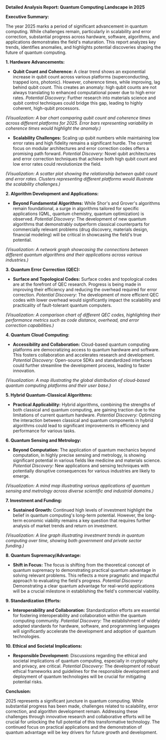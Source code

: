 **Detailed Analysis Report: Quantum Computing Landscape in 2025**

**Executive Summary:**

The year 2025 marks a period of significant advancement in quantum computing.  While challenges remain, particularly in scalability and error correction, substantial progress across hardware, software, algorithms, and applications demonstrates the field's maturation.  This report analyzes key trends, identifies anomalies, and highlights potential discoveries shaping the future of quantum computing.

**1. Hardware Advancements:**

* **Qubit Count and Coherence:**  A clear trend shows an exponential increase in qubit count across various platforms (superconducting, trapped ions, photonic).  However, coherence times, while improving, lag behind qubit count. This creates an anomaly: high qubit counts are not always translating to enhanced computational power due to high error rates.  *Potential Discovery:*  Further research into materials science and qubit control techniques could bridge this gap, leading to highly coherent, high-qubit processors.

*(Visualization:  A bar chart comparing qubit count and coherence times across different platforms for 2025.  Error bars representing variability in coherence times would highlight the anomaly.)*

* **Scalability Challenges:**  Scaling up qubit numbers while maintaining low error rates and high fidelity remains a significant hurdle.  The current focus on modular architectures and error correction codes offers a promising path forward.  *Potential Discovery:*  Novel qubit architectures and error correction techniques that achieve both high qubit count and low error rates could revolutionize the field.

*(Visualization: A scatter plot showing the relationship between qubit count and error rates.  Clusters representing different platforms would illustrate the scalability challenges.)*


**2. Algorithm Development and Applications:**

* **Beyond Fundamental Algorithms:** While Shor's and Grover's algorithms remain foundational, a surge in algorithms tailored for specific applications (QML, quantum chemistry, quantum optimization) is observed. *Potential Discovery*:  The development of new quantum algorithms that demonstrably outperform classical counterparts for commercially relevant problems (drug discovery, materials design, financial modeling) will be critical in showcasing the field's true potential.

*(Visualization:  A network graph showcasing the connections between different quantum algorithms and their applications across various industries.)*


**3. Quantum Error Correction (QEC):**

* **Surface and Topological Codes:** Surface codes and topological codes are at the forefront of QEC research.  Progress is being made in improving their efficiency and reducing the overhead required for error correction.  *Potential Discovery:* The development of more efficient QEC codes with lower overhead would significantly impact the scalability and practicality of fault-tolerant quantum computers.

*(Visualization: A comparison chart of different QEC codes, highlighting their performance metrics such as code distance, overhead, and error correction capabilities.)*


**4. Quantum Cloud Computing:**

* **Accessibility and Collaboration:** Cloud-based quantum computing platforms are democratizing access to quantum hardware and software. This fosters collaboration and accelerates research and development.  *Potential Discovery:* Open-source SDKs and standardized interfaces could further streamline the development process, leading to faster innovation.

*(Visualization: A map illustrating the global distribution of cloud-based quantum computing platforms and their user base.)*


**5. Hybrid Quantum-Classical Algorithms:**

* **Practical Applicability:** Hybrid algorithms, combining the strengths of both classical and quantum computing, are gaining traction due to the limitations of current quantum hardware.  *Potential Discovery:* Optimizing the interaction between classical and quantum components in hybrid algorithms could lead to significant improvements in efficiency and performance for various tasks.


**6. Quantum Sensing and Metrology:**

* **Beyond Computation:** The application of quantum mechanics beyond computation, in highly precise sensing and metrology, is showing significant potential in various fields like medicine and materials science.  *Potential Discovery:*  New applications and sensing techniques with potentially disruptive consequences for various industries are likely to emerge.

*(Visualization: A mind map illustrating various applications of quantum sensing and metrology across diverse scientific and industrial domains.)*


**7. Investment and Funding:**

* **Sustained Growth:**  Continued high levels of investment highlight the belief in quantum computing's long-term potential.  However, the long-term economic viability remains a key question that requires further analysis of market trends and return on investment.

*(Visualization: A line graph illustrating investment trends in quantum computing over time, showing both government and private sector funding.)*


**8. Quantum Supremacy/Advantage:**

* **Shift in Focus:** The focus is shifting from the theoretical concept of quantum supremacy to demonstrating practical quantum advantage in solving relevant problems. This reflects a more pragmatic and impactful approach to evaluating the field's progress.  *Potential Discovery*:  Demonstrating a clear quantum advantage for real-world applications will be a crucial milestone in establishing the field's commercial viability.



**9. Standardization Efforts:**

* **Interoperability and Collaboration:**  Standardization efforts are essential for fostering interoperability and collaboration within the quantum computing community.  *Potential Discovery:*  The establishment of widely adopted standards for hardware, software, and programming languages will significantly accelerate the development and adoption of quantum technologies.


**10. Ethical and Societal Implications:**

* **Responsible Development:**  Discussions regarding the ethical and societal implications of quantum computing, especially in cryptography and privacy, are critical.  *Potential Discovery:* The development of robust ethical frameworks and guidelines for the responsible development and deployment of quantum technologies will be crucial for mitigating potential risks.


**Conclusion:**

2025 represents a significant juncture in quantum computing.  While substantial progress has been made, challenges related to scalability, error correction, and algorithm development remain.  Addressing these challenges through innovative research and collaborative efforts will be crucial for unlocking the full potential of this transformative technology.  The continued focus on practical applications and the demonstration of quantum advantage will be key drivers for future growth and development.